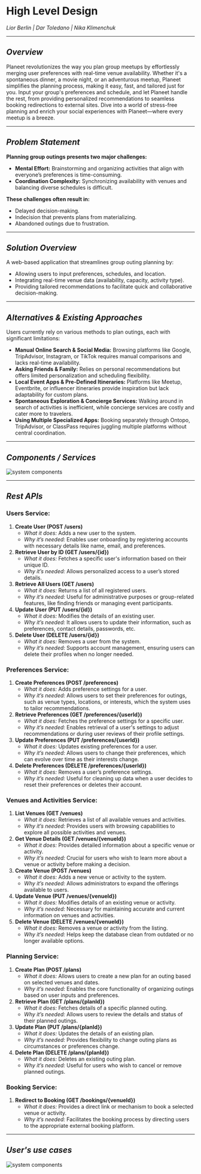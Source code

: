 # **High Level Design**  
*Lior Berlin | Dar Toledano | Nika Klimenchuk*

---

## *Overview*
Planeet revolutionizes the way you plan group meetups by effortlessly merging user preferences with real-time venue availability. Whether it's a spontaneous dinner, a movie night, or an adventurous meetup, Planeet simplifies the planning process, making it easy, fast, and tailored just for you. Input your group's preferences and schedule, and let Planeet handle the rest, from providing personalized recommendations to seamless booking redirections to external sites. Dive into a world of stress-free planning and enrich your social experiences with Planeet—where every meetup is a breeze.

---

## *Problem Statement*
**Planning group outings presents two major challenges:**
- **Mental Effort:** Brainstorming and organizing activities that align with everyone’s preferences is time-consuming.
- **Coordination Complexity:** Synchronizing availability with venues and balancing diverse schedules is difficult.

**These challenges often result in:**
- Delayed decision-making.
- Indecision that prevents plans from materializing.
- Abandoned outings due to frustration.

---

## *Solution Overview*
A web-based application that streamlines group outing planning by:
- Allowing users to input preferences, schedules, and location.
- Integrating real-time venue data (availability, capacity, activity type).
- Providing tailored recommendations to facilitate quick and collaborative decision-making.

---

## *Alternatives & Existing Approaches*
Users currently rely on various methods to plan outings, each with significant limitations:
- **Manual Online Search & Social Media:** Browsing platforms like Google, TripAdvisor, Instagram, or TikTok requires manual comparisons and lacks real-time availability.
- **Asking Friends & Family:** Relies on personal recommendations but offers limited personalization and scheduling flexibility.
- **Local Event Apps & Pre-Defined Itineraries:** Platforms like Meetup, Eventbrite, or influencer itineraries provide inspiration but lack adaptability for custom plans.
- **Spontaneous Exploration & Concierge Services:** Walking around in search of activities is inefficient, while concierge services are costly and cater more to travelers.
- **Using Multiple Specialized Apps:** Booking separately through Ontopo, TripAdvisor, or ClassPass requires juggling multiple platforms without central coordination.

---

## *Components / Services*

![system components](https://github.com/Lior1305/Planeet/blob/main/system_components.drawio.png)

---

## *Rest APIs*

### Users Service:
1. **Create User (POST /users)**
   - *What it does:* Adds a new user to the system.
   - *Why it’s needed:* Enables user onboarding by registering accounts with necessary details like name, email, and preferences.
2. **Retrieve User by ID (GET /users/{id})**
   - *What it does:* Fetches a specific user's information based on their unique ID.
   - *Why it’s needed:* Allows personalized access to a user’s stored details.
3. **Retrieve All Users (GET /users)**
   - *What it does:* Returns a list of all registered users.
   - *Why it’s needed:* Useful for administrative purposes or group-related features, like finding friends or managing event participants.
4. **Update User (PUT /users/{id})**
   - *What it does:* Modifies the details of an existing user.
   - *Why it’s needed:* It allows users to update their information, such as preferences, contact details, passwords, etc.
5. **Delete User (DELETE /users/{id})**
   - *What it does:* Removes a user from the system.
   - *Why it’s needed:* Supports account management, ensuring users can delete their profiles when no longer needed.

### Preferences Service:
1. **Create Preferences (POST /preferences)**
   - *What it does:* Adds preference settings for a user.
   - *Why it’s needed:* Allows users to set their preferences for outings, such as venue types, locations, or interests, which the system uses to tailor recommendations.
2. **Retrieve Preferences (GET /preferences/{userId})**
   - *What it does:* Fetches the preference settings for a specific user.
   - *Why it’s needed:* Enables retrieval of a user's settings to adjust recommendations or during user reviews of their profile settings.
3. **Update Preferences (PUT /preferences/{userId})**
   - *What it does:* Updates existing preferences for a user.
   - *Why it’s needed:* Allows users to change their preferences, which can evolve over time as their interests change.
4. **Delete Preferences (DELETE /preferences/{userId})**
   - *What it does:* Removes a user’s preference settings.
   - *Why it’s needed:* Useful for cleaning up data when a user decides to reset their preferences or deletes their account.

### Venues and Activities Service:
1. **List Venues (GET /venues)**
   - *What it does:* Retrieves a list of all available venues and activities.
   - *Why it’s needed:* Provides users with browsing capabilities to explore all possible activities and venues.
2. **Get Venue Details (GET /venues/{venueId})**
   - *What it does:* Provides detailed information about a specific venue or activity.
   - *Why it’s needed:* Crucial for users who wish to learn more about a venue or activity before making a decision.
3. **Create Venue (POST /venues)**
   - *What it does:* Adds a new venue or activity to the system.
   - *Why it’s needed:* Allows administrators to expand the offerings available to users.
4. **Update Venue (PUT /venues/{venueId})**
   - *What it does:* Modifies details of an existing venue or activity.
   - *Why it’s needed:* Necessary for maintaining accurate and current information on venues and activities.
5. **Delete Venue (DELETE /venues/{venueId})**
   - *What it does:* Removes a venue or activity from the listing.
   - *Why it’s needed:* Helps keep the database clean from outdated or no longer available options.

### Planning Service:
1. **Create Plan (POST /plans)**
   - *What it does:* Allows users to create a new plan for an outing based on selected venues and dates.
   - *Why it’s needed:* Enables the core functionality of organizing outings based on user inputs and preferences.
2. **Retrieve Plan (GET /plans/{planId})**
   - *What it does:* Fetches details of a specific planned outing.
   - *Why it’s needed:* Allows users to review the details and status of their planned outings.
3. **Update Plan (PUT /plans/{planId})**
   - *What it does:* Updates the details of an existing plan.
   - *Why it’s needed:* Provides flexibility to change outing plans as circumstances or preferences change.
4. **Delete Plan (DELETE /plans/{planId})**
   - *What it does:* Deletes an existing outing plan.
   - *Why it’s needed:* Useful for users who wish to cancel or remove planned outings.

### Booking Service:
1. **Redirect to Booking (GET /bookings/{venueId})**
   - *What it does:* Provides a direct link or mechanism to book a selected venue or activity.
   - *Why it’s needed:* Facilitates the booking process by directing users to the appropriate external booking platform.
---

## *User's use cases*

![system components](https://github.com/Lior1305/Planeet/blob/main/users_use_cases.drawio.png)

